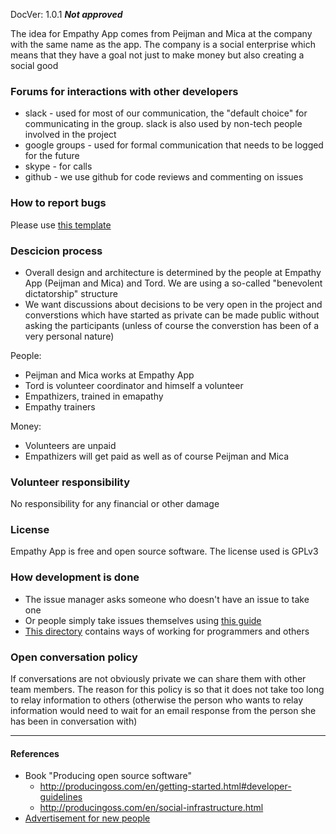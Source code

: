 DocVer: 1.0.1
***Not approved***


The idea for Empathy App comes from Peijman and Mica at the company with the same name as the app. The company is a social enterprise which means that they have a goal not just to make money but also creating a social good


### Forums for interactions with other developers

* slack - used for most of our communication, the "default choice" for communicating in the group. slack is also used by non-tech people involved in the project
* google groups - used for formal communication that needs to be logged for the future
* skype - for calls
* github - we use github for code reviews and commenting on issues


### How to report bugs

Please use [this template](../ways-of-working/templates/bug-report.md)


### Descicion process

* Overall design and architecture is determined by the people at Empathy App (Peijman and Mica) and Tord. We are using a so-called "benevolent dictatorship" structure
* We want discussions about decisions to be very open in the project and converstions which have started as private can be made public without asking the participants (unless of course the converstion has been of a very personal nature)

People:
* Peijman and Mica works at Empathy App
* Tord is volunteer coordinator and himself a volunteer
* Empathizers, trained in emapathy
* Empathy trainers

Money:
* Volunteers are unpaid
* Empathizers will get paid as well as of course Peijman and Mica


### Volunteer responsibility

No responsibility for any financial or other damage


### License

Empathy App is free and open source software. The license used is GPLv3


### How development is done

* The issue manager asks someone who doesn't have an issue to take one
* Or people simply take issues themselves using [this guide](../ways-of-working/howto/finding-an-issue-to-work-on.md)
* [This directory](../ways-of-working) contains ways of working for programmers and others


### Open conversation policy

If conversations are not obviously private we can share them with other team members. The reason for this policy is so that it does not take too long to relay information to others (otherwise the person who wants to relay information would need to wait for an email response from the person she has been in conversation with)


***

#### References
* Book "Producing open source software"
  * http://producingoss.com/en/getting-started.html#developer-guidelines
  * http://producingoss.com/en/social-infrastructure.html
* [Advertisement for new people](../misc/advertisement-for-devs.md)

